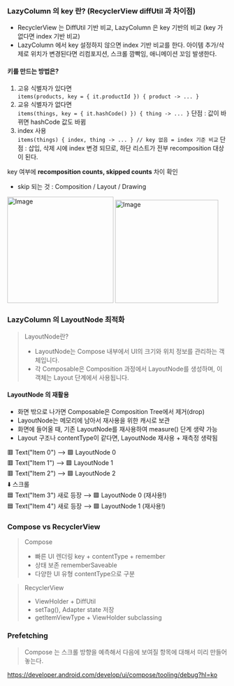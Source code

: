 
### LazyColumn 의 key 란? (RecyclerView diffUtil 과 차이점)
- RecyclerView 는 DiffUtil 기반 비교, LazyColumn 은 key 기반의 비교 (key 가 없다면 index 기반 비교) <br>
- LazyColumn 에서 key 설정하지 않으면 index 기반 비교를 한다. 아이템 추가/삭제로 위치가 변경된다면 리컴포지션, 스크롤 깜빡임, 애니메이션 꼬임 발생한다.
#### 키를 만드는 방법은?
1. 고유 식별자가 있다면 <br>
```items(products, key = { it.productId }) { product -> ... }```
2. 교유 식별자가  없다면 <br>
```items(things, key = { it.hashCode() }) { thing -> ... }```
단점 : 값이 바뀌면 hashCode 값도 바뀜
3. index 사용 <br>
```items(things) { index, thing -> ... } // key 없음 = index 기준 비교```
단점 : 삽입, 삭제 시에 index 변경 되므로, 하단 리스트가 전부 recomposition 대상이 된다.

key 여부에 **recomposition counts, skipped counts** 차이 확인<br>
- skip 되는 것 : Composition / Layout / Drawing <br>
<img width="243" alt="Image" src="https://github.com/user-attachments/assets/b10c06c3-a906-4a59-99ec-2c6e1ffd01a1" />
<img width="236" alt="Image" src="https://github.com/user-attachments/assets/166cf7ef-72d9-4736-932c-4614a5688654" />



### LazyColumn 의 LayoutNode 최적화
> LayoutNode란?
> - LayoutNode는 Compose 내부에서 UI의 크기와 위치 정보를 관리하는 객체입니다.
> - 각 Composable은 Composition 과정에서 LayoutNode를 생성하며, 이 객체는 Layout 단계에서 사용됩니다.

#### LayoutNode 의 재활용
- 화면 밖으로 나가면 Composable은 Composition Tree에서 제거(drop)
- LayoutNode는 메모리에 남아서 재사용을 위한 캐시로 보관
- 화면에 들어올 때, 기존 LayoutNode를 재사용하여 measure() 단계 생략 가능
- Layout 구조나 contentType이 같다면, LayoutNode 재사용 + 재측정 생략됨

🟥 Text("Item 0")          ⟶ 🟩 LayoutNode 0 <br>
🟥 Text("Item 1")          ⟶ 🟩 LayoutNode 1 <br>
🟥 Text("Item 2")          ⟶ 🟩 LayoutNode 2 <br>
⬇️ 스크롤 <br>
🟦 Text("Item 3") 새로 등장 ⟶ 🟩 LayoutNode 0 (재사용!) <br>
🟦 Text("Item 4") 새로 등장 ⟶ 🟩 LayoutNode 1 (재사용!) <br>

### Compose vs	RecyclerView 
> Compose 
>- 빠른 UI 렌더링	key + contentType + remember	
>- 상태 보존	rememberSaveable
>- 다양한 UI 유형	contentType으로 구분 <br>

>RecyclerView
>- ViewHolder + DiffUtil
>- setTag(), Adapter state 저장
>- getItemViewType + ViewHolder subclassing

### Prefetching
>Compose 는 스크롤 방향을 예측해서 다음에 보여질 항목에 대해서 미리 만들어 놓는다.



https://developer.android.com/develop/ui/compose/tooling/debug?hl=ko
